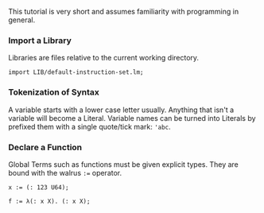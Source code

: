This tutorial is very short and assumes familiarity with programming in general.

### Import a Library

Libraries are files relative to the current working directory.

```
import LIB/default-instruction-set.lm;
```

### Tokenization of Syntax

A variable starts with a lower case letter usually.
Anything that isn't a variable will become a Literal.
Variable names can be turned into Literals by prefixed them with a single quote/tick mark: `'abc`.

### Declare a Function

Global Terms such as functions must be given explicit types. They are bound with the walrus `:=` operator.

```
x := (: 123 U64);

f := λ(: x X). (: x X);
```
